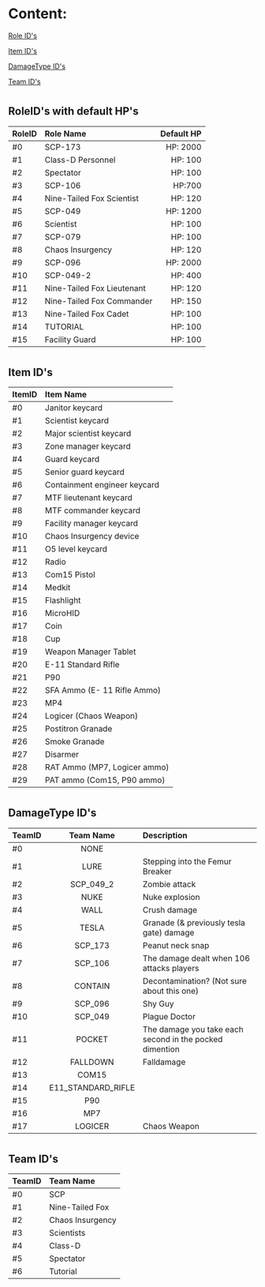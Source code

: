 
# Content:
[Role ID's](https://github.com/Rnen/AdminToolbox/blob/master/.github/RESOURCES.md#roleids-with-default-hps)

[Item ID's](https://github.com/Rnen/AdminToolbox/blob/master/.github/RESOURCES.md#item-ids)

[DamageType ID's](https://github.com/Rnen/AdminToolbox/blob/master/.github/RESOURCES.md#damagetype-ids)

[Team ID's](https://github.com/Rnen/AdminToolbox/blob/master/.github/RESOURCES.md#team-ids)

#
## RoleID's with default HP's
| RoleID | Role Name | Default HP |
| :--- | :--- | ---: |
|#0| SCP-173 | HP: 2000 |
|#1 | Class-D Personnel | HP: 100 |
|#2 | Spectator | HP: 100 |
|#3 | SCP-106 | HP:700 |
|#4 | Nine-Tailed Fox Scientist | HP: 120 |
|#5 | SCP-049 | HP: 1200 |
|#6 | Scientist | HP: 100 |
|#7 | SCP-079 | HP: 100 |
|#8 | Chaos Insurgency | HP: 120 |
|#9 | SCP-096 | HP: 2000 |
|#10 | SCP-049-2 | HP: 400 |
|#11 | Nine-Tailed Fox Lieutenant | HP: 120 |
|#12 | Nine-Tailed Fox Commander | HP: 150 |
|#13 | Nine-Tailed Fox Cadet | HP: 100 |
|#14 | TUTORIAL | HP: 100 |
|#15 | Facility Guard | HP: 100 |

#
## Item ID's
| ItemID | Item Name |
| :--- | :--- | 
|#0| Janitor keycard
|#1| Scientist keycard
|#2| Major scientist keycard
|#3| Zone manager keycard
|#4| Guard keycard
|#5| Senior guard keycard
|#6| Containment engineer keycard
|#7| MTF lieutenant keycard
|#8| MTF commander keycard
|#9| Facility manager keycard
|#10| Chaos Insurgency device
|#11| O5 level keycard
|#12| Radio
|#13| Com15 Pistol
|#14| Medkit
|#15| Flashlight
|#16| MicroHID
|#17| Coin
|#18| Cup
|#19| Weapon Manager Tablet
|#20| E-11 Standard Rifle
|#21| P90
|#22| SFA Ammo (E- 11 Rifle Ammo)
|#23| MP4
|#24| Logicer (Chaos Weapon)
|#25| Postitron Granade
|#26| Smoke Granade
|#27| Disarmer
|#28| RAT Ammo (MP7, Logicer ammo)
|#29| PAT ammo (Com15, P90 ammo)

#
## DamageType ID's
| TeamID | Team Name | Description|
| :--- | :---: | :---|
#0| NONE | 
#1| LURE | Stepping into the Femur Breaker
#2| SCP_049_2 | Zombie attack
#3| NUKE | Nuke explosion
#4| WALL | Crush damage
#5| TESLA | Granade (& previously tesla gate) damage
#6| SCP_173 | Peanut neck snap
#7| SCP_106 | The damage dealt when 106 attacks players
#8| CONTAIN | Decontamination? (Not sure about this one)
#9| SCP_096 | Shy Guy
#10| SCP_049 | Plague Doctor
#11| POCKET | The damage you take each second in the pocked dimention
#12| FALLDOWN | Falldamage
#13| COM15 | 
#14| E11_STANDARD_RIFLE | 
#15| P90 | 
#16| MP7 | 
#17| LOGICER | Chaos Weapon

#
## Team ID's
| TeamID | Team Name |
| :--- | :--- | 
#0| SCP
#1| Nine-Tailed Fox
#2| Chaos Insurgency
#3| Scientists
#4| Class-D
#5| Spectator
#6| Tutorial

